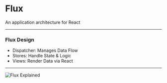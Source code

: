 # Flux

An application architecture for React

---

### Flux Design

- Dispatcher: Manages Data Flow
- Stores: Handle State & Logic
- Views: Render Data via React

---

![Flux Explained](https://github.com/MarioRguezz/gitPitch/blob/master/639585.jpg)
